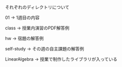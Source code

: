 それぞれのディレクトリについて

01 -> 1週目の内容

class -> 授業内演習のPDF解答例

hw -> 宿題の解答例

self-study -> その週の自主課題の解答例

LinearAlgebra -> 授業で制作したライブラリが入っている
